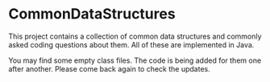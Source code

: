 # CommonDataStructures

This project contains a collection of common data structures and commonly asked coding questions about them. 
All of these are implemented in Java. 

You may find some empty class files. The code is being added for them one after another.
Please come back again to check the updates.
